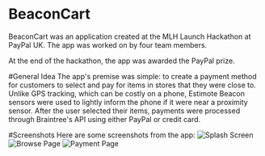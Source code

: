 BeaconCart
==========

BeaconCart was an application created at the MLH Launch Hackathon at PayPal UK. The app was worked on by four team members.

At the end of the hackathon, the app was awarded the PayPal prize.


#General Idea
The app's premise was simple: to create a payment method for customers to select and pay for items in stores that they were close to. Unlike GPS tracking, which can be costly on a phone, Estimote Beacon sensors were used to lightly inform the phone if it were near a proximity sensor. After the user selected their items, payments were processed through Braintree's API using either PayPal or credit card.


#Screenshots
Here are some screenshots from the app:
![Splash Screen](http://i.imgur.com/Gs60Z3T.png)
![Browse Page](http://i.imgur.com/AMU4q0s.png)
![Payment Page](http://i.imgur.com/dQTNtpr.png)
